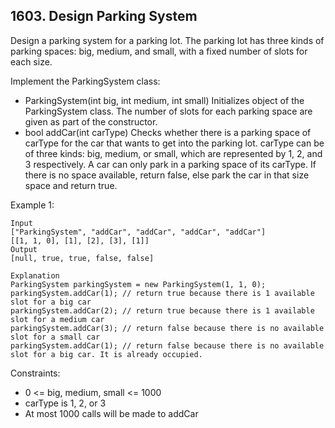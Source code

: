 ## 1603. Design Parking System

Design a parking system for a parking lot. The parking lot has three kinds of parking spaces: big, medium, and small, with a fixed number of slots for each size.

Implement the ParkingSystem class:

- ParkingSystem(int big, int medium, int small) Initializes object of the ParkingSystem class. The number of slots for each parking space are given as part of the constructor.
- bool addCar(int carType) Checks whether there is a parking space of carType for the car that wants to get into the parking lot. carType can be of three kinds: big, medium, or small, which are represented by 1, 2, and 3 respectively. A car can only park in a parking space of its carType. If there is no space available, return false, else park the car in that size space and return true.
 

Example 1:

    Input
    ["ParkingSystem", "addCar", "addCar", "addCar", "addCar"]
    [[1, 1, 0], [1], [2], [3], [1]]
    Output
    [null, true, true, false, false]

    Explanation
    ParkingSystem parkingSystem = new ParkingSystem(1, 1, 0);
    parkingSystem.addCar(1); // return true because there is 1 available slot for a big car
    parkingSystem.addCar(2); // return true because there is 1 available slot for a medium car
    parkingSystem.addCar(3); // return false because there is no available slot for a small car
    parkingSystem.addCar(1); // return false because there is no available slot for a big car. It is already occupied.
 

Constraints:

- 0 <= big, medium, small <= 1000
- carType is 1, 2, or 3
- At most 1000 calls will be made to addCar